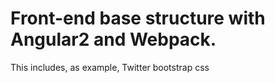 # Front-end base structure with Angular2 and Webpack.

This includes, as example, Twitter bootstrap css
